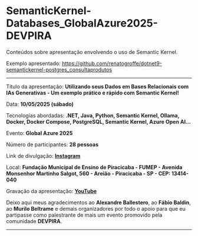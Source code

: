 # SemanticKernel-Databases_GlobalAzure2025-DEVPIRA
Conteúdos sobre apresentação envolvendo o uso de Semantic Kernel.

Exemplo apresentado: https://github.com/renatogroffe/dotnet9-semantickernel-postgres_consultaprodutos

---

Título da apresentação: **Utilizando seus Dados em Bases Relacionais com IAs Generativas - Um exemplo prático e rápido com Semantic Kernel!**

Data: **10/05/2025 (sábado)**

Tecnologias abordadas: **.NET, Java, Python, Semantic Kernel, Ollama, Docker, Docker Compose, PostgreSQL, Semantic Kernel, Azure Open AI...**

Evento: **Global Azure 2025**

Número de participantes: **28 pessoas**

Link de divulgação: [**Instagram**](https://www.instagram.com/p/DJbwODvuw3b/)

Local: **Fundação Municipal de Ensino de Piracicaba - FUMEP - Avenida Monsenhor Martinho Salgot, 560 - Areião - Piracicaba - SP - CEP: 13414-040**

Gravação da apresentação: [**YouTube**](https://www.youtube.com/watch?v=E-QWOA0vS0Y)

Deixo aqui meus agradecimentos ao **Alexandre Ballestero**, ao **Fábio Baldin**, ao **Murilo Beltrame** e demais organizadores por todo o apoio para que eu partipasse como palestrante de mais um evento promovido pela comunidade **DEVPIRA**.

---
